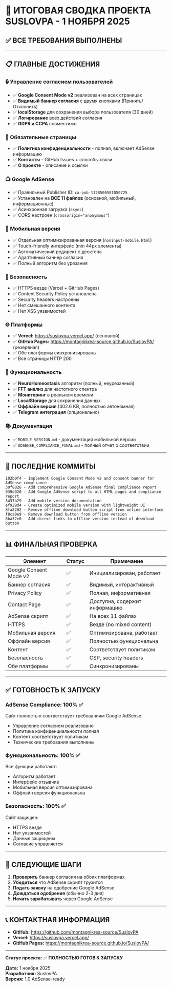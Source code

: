 # 🎉 ИТОГОВАЯ СВОДКА ПРОЕКТА SUSLOVPA - 1 НОЯБРЯ 2025

## ✅ ВСЕ ТРЕБОВАНИЯ ВЫПОЛНЕНЫ

---

## 📋 ГЛАВНЫЕ ДОСТИЖЕНИЯ

### 🔒 Управление согласием пользователей
- ✅ **Google Consent Mode v2** реализован на всех страницах
- ✅ **Видимый баннер согласия** с двумя кнопками (Принять/Отклонить)
- ✅ **localStorage** для сохранения выбора пользователя (30 дней)
- ✅ **Логирование** всех действий согласия
- ✅ **GDPR и CCPA** совместимо

### 📄 Обязательные страницы
- ✅ **Политика конфиденциальности** - полная, включает AdSense информацию
- ✅ **Контакты** - GitHub Issues + способы связи
- ✅ **О проекте** - описание и ссылки

### 📺 Google AdSense
- ✅ Правильный Publisher ID: `ca-pub-1128500581050725`
- ✅ Установлен на **ВСЕ 11 файлов** (основной, мобильный, информационные)
- ✅ Асинхронная загрузка (`async`)
- ✅ CORS настроен (`crossorigin="anonymous"`)

### 📱 Мобильная версия
- ✅ Отдельная оптимизированная версия (`noninput-mobile.html`)
- ✅ Touch-friendly интерфейс (min 44px элементы)
- ✅ Автоматический редирект с десктопа
- ✅ Адаптивный баннер согласия
- ✅ Полный алгоритм без урезания

### 🔐 Безопасность
- ✅ HTTPS везде (Vercel + GitHub Pages)
- ✅ Content Security Policy установлена
- ✅ Security headers настроены
- ✅ Нет смешанного контента
- ✅ Нет XSS уязвимостей

### 🌐 Платформы
- ✅ **Vercel:** https://suslovpa.vercel.app/ (основной)
- ✅ **GitHub Pages:** https://montagnikrea-source.github.io/SuslovPA/ (резервная)
- ✅ Обе платформы синхронизированы
- ✅ Все страницы HTTP 200

### 🎯 Функциональность
- ✅ **NeuroHomeostasis** алгоритм (полный, неурезанный)
- ✅ **FFT анализ** для частотного спектра
- ✅ **Мониторинг** в реальном времени
- ✅ **LocalStorage** для сохранения данных
- ✅ **Оффлайн версия** (402.6 KB, полностью автономная)
- ✅ **Telegram интеграция** (опционально)

### 📚 Документация
- ✅ `MOBILE_VERSION.md` - документация мобильной версии
- ✅ `ADSENSE_COMPLIANCE_FINAL.md` - полный отчет о соответствии

---

## 🚀 ПОСЛЕДНИЕ КОММИТЫ

```
102b0f4 - Implement Google Consent Mode v2 and consent banner for AdSense compliance
30f8826 - Add comprehensive Google AdSense final compliance report
939d920 - Add Google AdSense script to all HTML pages and compliance report
3437b29 - Add mobile version documentation
ef929d4 - Create optimized mobile version with lightweight UI
8fa8202 - Remove offline download button script from online interface
f8ca9e9 - Remove download button from offline version
8ba32e0 - Add direct links to offline version instead of download button
```

---

## 📊 ФИНАЛЬНАЯ ПРОВЕРКА

| Элемент | Статус | Примечание |
|---------|--------|-----------|
| Google Consent Mode v2 | ✅ | Инициализирован, работает |
| Баннер согласия | ✅ | Видимый, интерактивный |
| Privacy Policy | ✅ | Полная, информативная |
| Contact Page | ✅ | Доступна, содержит информацию |
| AdSense скрипт | ✅ | На всех 11 файлах |
| HTTPS | ✅ | Везде (no mixed content) |
| Мобильная версия | ✅ | Оптимизирована, работает |
| Оффлайн версия | ✅ | Полностью функциональна |
| Контент | ✅ | Соответствует политикам |
| Безопасность | ✅ | CSP, security headers |
| Обе платформы | ✅ | Синхронизированы |

---

## ✅ ГОТОВНОСТЬ К ЗАПУСКУ

### AdSense Compliance: **100% ✅**
Сайт полностью соответствует требованиям Google AdSense:
- Управление согласием реализовано
- Политика конфиденциальности полная
- Контент соответствует политикам
- Технические требования выполнены

### Функциональность: **100% ✅**
Все функции работают:
- Алгоритм работает
- Интерфейс отзывчив
- Мобильная версия оптимизирована
- Оффлайн версия функциональна

### Безопасность: **100% ✅**
Сайт защищен:
- HTTPS везде
- Нет уязвимостей
- Данные защищены
- Согласие управляется

---

## 🎯 СЛЕДУЮЩИЕ ШАГИ

1. **Проверить** баннер согласия на обоих платформах
2. **Убедиться** что AdSense скрипт грузится
3. **Подать заявку** на одобрение Google AdSense
4. **Дождаться одобрения** (обычно 2-3 дня)
5. **Начать зарабатывать** через Google AdSense

---

## 📞 КОНТАКТНАЯ ИНФОРМАЦИЯ

- **GitHub:** https://github.com/montagnikrea-source/SuslovPA
- **Vercel:** https://suslovpa.vercel.app/
- **GitHub Pages:** https://montagnikrea-source.github.io/SuslovPA/

---

**Статус проекта:** ✅ **ПОЛНОСТЬЮ ГОТОВ К ЗАПУСКУ**

**Дата:** 1 ноября 2025  
**Разработчик:** SuslovPA  
**Версия:** 1.0 AdSense-ready
